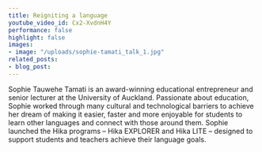 ```yaml
---
title: Reigniting a language
youtube_video_id: Cx2-XvdnH4Y
performance: false
highlight: false
images:
- image: "/uploads/sophie-tamati_talk_1.jpg"
related_posts:
- blog_post: 
---
```


Sophie Tauwehe Tamati is an award-winning educational entrepreneur and senior lecturer at the University of Auckland. Passionate about education, Sophie worked through many cultural and technological barriers to achieve her dream of making it easier, faster and more enjoyable for students to learn other languages and connect with those around them. Sophie launched the Hika programs – Hika EXPLORER and Hika LITE – designed to support students and teachers achieve their language goals.
